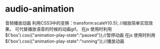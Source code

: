 # audio-animation
音频播放动画
  利用CSS3中的变换：transform:scaleY(0.5); //缩放简单实现效果。
  可代替播放语音的时候的动画gif。
  在js 使用时利用$('box').css({"animation-play-state":"paused"});//暂停动画
  在js 使用时利用$('box').css({"animation-play-state":"running"});//播放动画

